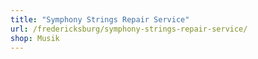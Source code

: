 ```yaml
---
title: "Symphony Strings Repair Service"
url: /fredericksburg/symphony-strings-repair-service/
shop: Musik
---
```

